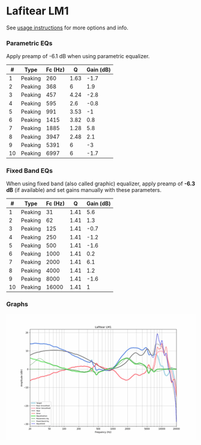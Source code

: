# Lafitear LM1
See [usage instructions](https://github.com/jaakkopasanen/AutoEq#usage) for more options and info.

### Parametric EQs
Apply preamp of -6.1 dB when using parametric equalizer.

|   # | Type    |   Fc (Hz) |    Q |   Gain (dB) |
|-----|---------|-----------|------|-------------|
|   1 | Peaking |       260 | 1.63 |        -1.7 |
|   2 | Peaking |       368 | 6    |         1.9 |
|   3 | Peaking |       457 | 4.24 |        -2.8 |
|   4 | Peaking |       595 | 2.6  |        -0.8 |
|   5 | Peaking |       991 | 3.53 |        -1   |
|   6 | Peaking |      1415 | 3.82 |         0.8 |
|   7 | Peaking |      1885 | 1.28 |         5.8 |
|   8 | Peaking |      3947 | 2.48 |         2.1 |
|   9 | Peaking |      5391 | 6    |        -3   |
|  10 | Peaking |      6997 | 6    |        -1.7 |

### Fixed Band EQs
When using fixed band (also called graphic) equalizer, apply preamp of **-6.3 dB** (if available) and set gains manually with these parameters.

|   # | Type    |   Fc (Hz) |    Q |   Gain (dB) |
|-----|---------|-----------|------|-------------|
|   1 | Peaking |        31 | 1.41 |         5.6 |
|   2 | Peaking |        62 | 1.41 |         1.3 |
|   3 | Peaking |       125 | 1.41 |        -0.7 |
|   4 | Peaking |       250 | 1.41 |        -1.2 |
|   5 | Peaking |       500 | 1.41 |        -1.6 |
|   6 | Peaking |      1000 | 1.41 |         0.2 |
|   7 | Peaking |      2000 | 1.41 |         6.1 |
|   8 | Peaking |      4000 | 1.41 |         1.2 |
|   9 | Peaking |      8000 | 1.41 |        -1.6 |
|  10 | Peaking |     16000 | 1.41 |         1   |

### Graphs
![](./Lafitear%20LM1.png)
